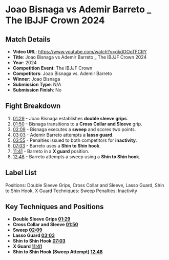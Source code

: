# Joao Bisnaga vs Ademir Barreto _ The IBJJF Crown 2024

## Match Details
- **Video URL**: https://www.youtube.com/watch?v=qkdOOoTFCRY
- **Title**: Joao Bisnaga vs Ademir Barreto _ The IBJJF Crown 2024
- **Year**: 2024
- **Competition Event**: The IBJJF Crown
- **Competitors**: Joao Bisnaga vs. Ademir Barreto
- **Winner**: Joao Bisnaga
- **Submission Type**: N/A
- **Submission Finish**: No

## Fight Breakdown
1. [01:29](https://www.youtube.com/watch?v=qkdOOoTFCRY&t=89) - Joao Bisnaga establishes **double sleeve grips**.
2. [01:50](https://www.youtube.com/watch?v=qkdOOoTFCRY&t=110) - Bisnaga transitions to a **Cross Collar and Sleeve** grip.
3. [02:09](https://www.youtube.com/watch?v=qkdOOoTFCRY&t=129) - Bisnaga executes a **sweep** and scores two points.
4. [03:03](https://www.youtube.com/watch?v=qkdOOoTFCRY&t=183) - Ademir Barreto attempts a **lasso guard**.
5. [03:55](https://www.youtube.com/watch?v=qkdOOoTFCRY&t=235) - Penalties issued to both competitors for **inactivity**.
6. [07:03](https://www.youtube.com/watch?v=qkdOOoTFCRY&t=423) - Barreto uses a **Shin to Shin hook**.
7. [11:41](https://www.youtube.com/watch?v=qkdOOoTFCRY&t=701) - Barreto in a **X guard** position.
8. [12:48](https://www.youtube.com/watch?v=qkdOOoTFCRY&t=768) - Barreto attempts a sweep using a **Shin to Shin hook**.

## Label List
Positions: Double Sleeve Grips, Cross Collar and Sleeve, Lasso Guard, Shin to Shin Hook, X Guard
Techniques: Sweep
Penalties: Inactivity

## Key Techniques and Positions
- **Double Sleeve Grips [01:29](https://www.youtube.com/watch?v=qkdOOoTFCRY&t=89)**
- **Cross Collar and Sleeve [01:50](https://www.youtube.com/watch?v=qkdOOoTFCRY&t=110)**
- **Sweep [02:09](https://www.youtube.com/watch?v=qkdOOoTFCRY&t=129)**
- **Lasso Guard [03:03](https://www.youtube.com/watch?v=qkdOOoTFCRY&t=183)**
- **Shin to Shin Hook [07:03](https://www.youtube.com/watch?v=qkdOOoTFCRY&t=423)**
- **X Guard [11:41](https://www.youtube.com/watch?v=qkdOOoTFCRY&t=701)**
- **Shin to Shin Hook (Sweep Attempt) [12:48](https://www.youtube.com/watch?v=qkdOOoTFCRY&t=768)**